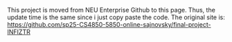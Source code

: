 This project is moved from NEU Enterprise Github to this page.
Thus, the update time is the same since i just copy paste the code.
The original site is: https://github.com/sp25-CS4850-5850-online-sajnovsky/final-project-INFIZTR
